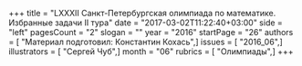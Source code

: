 +++
title = "LXXXII Санкт-Петербургская олимпиада по математике. Избранные задачи II тура"
date = "2017-03-02T11:22:40+03:00"
side = "left"
pagesCount = "2"
slogan = ""
year = "2016"
startPage = "26"
authors = [ "Материал подготовил: Константин Кохась",]
issues = [ "2016_06",]
illustrators = [ "Сергей Чуб",]
month = "06"
rubrics = [ "Олимпиады",]
+++
